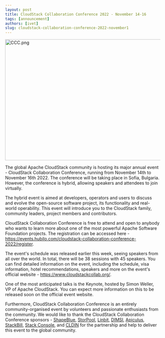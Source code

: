 ```yaml
---
layout: post
title: CloudStack Collaboration Conference 2022 - November 14-16
tags: [announcement]
authors: [ivet]
slug: cloudstack-collaboration-conference-2022-november1
---
```

<a href="/img/imported/415395c2-3808-4d68-8e70-396c71acfeed"><img src="/img/imported/415395c2-3808-4d68-8e70-396c71acfeed" alt="CCC.png" width="750" height="393" /></a>

The global Apache CloudStack community is hosting its major annual event - CloudStack Collaboration Conference, running from November 14th to November 16th 2022. The conference will be taking place in Sofia, Bulgaria. However, the conference is hybrid, allowing speakers and attendees to join virtually.

The hybrid event is aimed at developers, operators and users to discuss and evolve the open-source software project, its functionality and real-world operability. This event will introduce you to the CloudStack family, community leaders, project members and contributors.

CloudStack Collaboration Conference is free to attend and open to anybody who wants to learn more about one of the most powerful Apache Software Foundation projects. The registration can be accessed here - <a href="https://events.hubilo.com/cloudstack-collaboration-conference-2022/register">https://events.hubilo.com/cloudstack-collaboration-conference-2022/register</a>.

The event's schedule was released earlier this week, seeing speakers from all over the world. In total, there will be 38 sessions with 45 speakers. You can find detailed information on the event, including the schedule, visa information, hotel recommendations, speakers and more on the event's official website - <a href="https://www.cloudstackcollab.org/">https://www.cloudstackcollab.org/</a>.

One of the most anticipated talks is the Keynote, hosted by Simon Weller, VP of Apache CloudStack. You can expect more information on this to be released soon on the official event website.

Furthermore, CloudStack Collaboration Conference is an entirely community-organised event by volunteers and passionate enthusiasts from the community. We would like to thank the CloudStack Collaboration Conference sponsors - <a href="https://www.shapeblue.com/">ShapeBlue</a>, <a href="https://storpool.com/">StorPool</a>, <a href="https://linbit.com/">Linbit</a>, <a href="https://cloud.dimsi.io/">DIMSI</a>, <a href="https://www.indiqus.com/">Apiculus</a>, <a href="https://www.stackbill.com/">StackBill</a>, <a href="https://www.stackconsole.io/">Stack Console</a>, and <a href="https://www.cldin.eu/">CLDIN</a> for the partnership and help to deliver this event to the global community.
